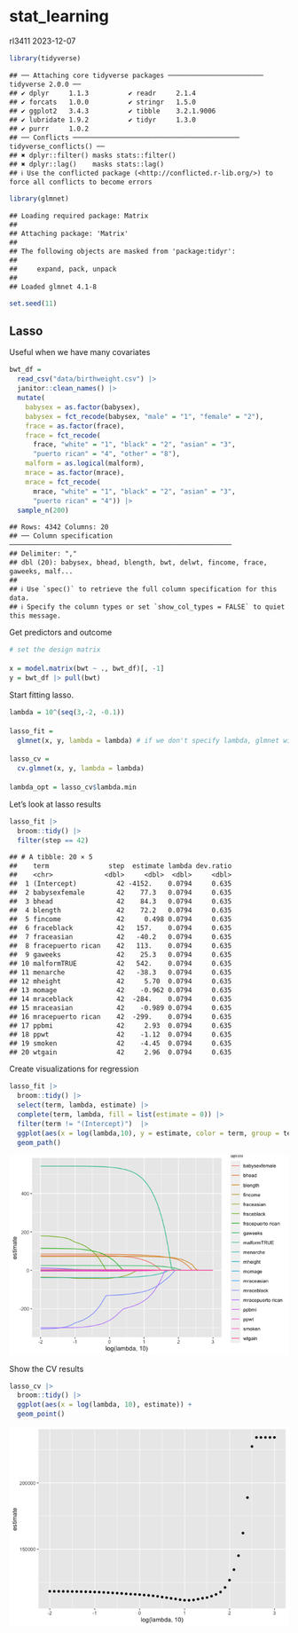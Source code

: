 stat_learning
================
rl3411
2023-12-07

``` r
library(tidyverse)
```

    ## ── Attaching core tidyverse packages ──────────────────────── tidyverse 2.0.0 ──
    ## ✔ dplyr     1.1.3          ✔ readr     2.1.4     
    ## ✔ forcats   1.0.0          ✔ stringr   1.5.0     
    ## ✔ ggplot2   3.4.3          ✔ tibble    3.2.1.9006
    ## ✔ lubridate 1.9.2          ✔ tidyr     1.3.0     
    ## ✔ purrr     1.0.2          
    ## ── Conflicts ────────────────────────────────────────── tidyverse_conflicts() ──
    ## ✖ dplyr::filter() masks stats::filter()
    ## ✖ dplyr::lag()    masks stats::lag()
    ## ℹ Use the conflicted package (<http://conflicted.r-lib.org/>) to force all conflicts to become errors

``` r
library(glmnet)
```

    ## Loading required package: Matrix
    ## 
    ## Attaching package: 'Matrix'
    ## 
    ## The following objects are masked from 'package:tidyr':
    ## 
    ##     expand, pack, unpack
    ## 
    ## Loaded glmnet 4.1-8

``` r
set.seed(11)
```

## Lasso

Useful when we have many covariates

``` r
bwt_df = 
  read_csv("data/birthweight.csv") |> 
  janitor::clean_names() |>
  mutate(
    babysex = as.factor(babysex),
    babysex = fct_recode(babysex, "male" = "1", "female" = "2"),
    frace = as.factor(frace),
    frace = fct_recode(
      frace, "white" = "1", "black" = "2", "asian" = "3", 
      "puerto rican" = "4", "other" = "8"),
    malform = as.logical(malform),
    mrace = as.factor(mrace),
    mrace = fct_recode(
      mrace, "white" = "1", "black" = "2", "asian" = "3", 
      "puerto rican" = "4")) |> 
  sample_n(200)
```

    ## Rows: 4342 Columns: 20
    ## ── Column specification ────────────────────────────────────────────────────────
    ## Delimiter: ","
    ## dbl (20): babysex, bhead, blength, bwt, delwt, fincome, frace, gaweeks, malf...
    ## 
    ## ℹ Use `spec()` to retrieve the full column specification for this data.
    ## ℹ Specify the column types or set `show_col_types = FALSE` to quiet this message.

Get predictors and outcome

``` r
# set the design matrix

x = model.matrix(bwt ~ ., bwt_df)[, -1]
y = bwt_df |> pull(bwt)
```

Start fitting lasso.

``` r
lambda = 10^(seq(3,-2, -0.1))

lasso_fit = 
  glmnet(x, y, lambda = lambda) # if we don't specify lambda, glmnet will do it for you (or try to)

lasso_cv = 
  cv.glmnet(x, y, lambda = lambda)

lambda_opt = lasso_cv$lambda.min
```

Let’s look at lasso results

``` r
lasso_fit |> 
  broom::tidy() |> 
  filter(step == 42)
```

    ## # A tibble: 20 × 5
    ##    term               step  estimate lambda dev.ratio
    ##    <chr>             <dbl>     <dbl>  <dbl>     <dbl>
    ##  1 (Intercept)          42 -4152.    0.0794     0.635
    ##  2 babysexfemale        42    77.3   0.0794     0.635
    ##  3 bhead                42    84.3   0.0794     0.635
    ##  4 blength              42    72.2   0.0794     0.635
    ##  5 fincome              42     0.498 0.0794     0.635
    ##  6 fraceblack           42   157.    0.0794     0.635
    ##  7 fraceasian           42   -40.2   0.0794     0.635
    ##  8 fracepuerto rican    42   113.    0.0794     0.635
    ##  9 gaweeks              42    25.3   0.0794     0.635
    ## 10 malformTRUE          42   542.    0.0794     0.635
    ## 11 menarche             42   -38.3   0.0794     0.635
    ## 12 mheight              42     5.70  0.0794     0.635
    ## 13 momage               42    -0.962 0.0794     0.635
    ## 14 mraceblack           42  -284.    0.0794     0.635
    ## 15 mraceasian           42    -0.989 0.0794     0.635
    ## 16 mracepuerto rican    42  -299.    0.0794     0.635
    ## 17 ppbmi                42     2.93  0.0794     0.635
    ## 18 ppwt                 42    -1.12  0.0794     0.635
    ## 19 smoken               42    -4.45  0.0794     0.635
    ## 20 wtgain               42     2.96  0.0794     0.635

Create visualizations for regression

``` r
lasso_fit |> 
  broom::tidy() |> 
  select(term, lambda, estimate) |> 
  complete(term, lambda, fill = list(estimate = 0)) |> 
  filter(term != "(Intercept)")  |> 
  ggplot(aes(x = log(lambda,10), y = estimate, color = term, group = term)) +
  geom_path()
```

![](stat_learning_files/figure-gfm/unnamed-chunk-6-1.png)<!-- -->

Show the CV results

``` r
lasso_cv |> 
  broom::tidy() |> 
  ggplot(aes(x = log(lambda, 10), estimate)) +
  geom_point()
```

![](stat_learning_files/figure-gfm/unnamed-chunk-7-1.png)<!-- -->
